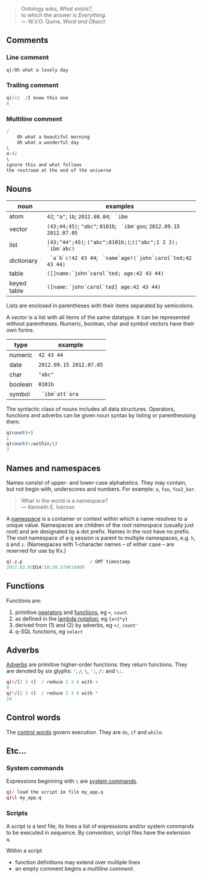 > Ontology asks, _What exists?_,  
> to which the answer is _Everything_.  
> — W.V.O. Quine, _Word and Object_


## Comments

### Line comment
```q
q)/Oh what a lovely day
```

### Trailing comment
```q
q)2+2  /I know this one
4
```

### Multiline comment
```q
/
    Oh what a beautiful morning
    Oh what a wonderful day
\
a:42
\
ignore this and what follows
the restroom at the end of the universe
```


## Nouns

<div class="kx-compact" markdown="1">

| noun                 | examples                                                             |
|----------------------|----------------------------------------------------------------------|
| atom                 | `42`; `"a"`; `1b`; `2012.08.04`; `` `ibm``                           |
| vector               | `(43;44;45)`; `"abc"`; `0101b`; `` `ibm`goo``; `2012.09.15 2012.07.05` |
| list                 | `(43;"44";45)`; `("abc";0101b;)`;``(("abc";1 2 3); `ibm`abc)``       |
| dictionary           | `` `a`b`c!42 43 44``; `` `name`age!(`john`carol`ted;42 43 44)``      |
| table                | ``([]name:`john`carol`ted; age:42 43 44)``                           | 
| keyed table          | ``([name:`john`carol`ted] age:42 43 44)``                            | 

</div>

Lists are enclosed in parentheses with their items separated by semicolons. 

A _vector_ is a list with all items of the same datatype. It can be represented without parentheses. Numeric, boolean, char and symbol vectors have their own forms.
<div class="kx-compact" markdown="1">

| type    | example                 |
|---------|-------------------------|
| numeric | `42 43 44`              |
| date    | `2012.09.15 2012.07.05` |
| char    | `"abc"`                 |
| boolean | `0101b`                 |
| symbol  | `` `ibm`att`ora``       |

</div>

The syntactic class of nouns includes all data structures. Operators, functions and adverbs can be given noun syntax by listing or parenthesising them. 
```q
q)count(+)
1
q)count(+;within;\)
3
```


## Names and namespaces

Names consist of upper- and lower-case alphabetics. They may contain, but not begin with, underscores and numbers. For example: `a`, `foo`, `foo2_bar`. 

> What in the world is a namespace?  
> — Kenneth E. Iverson

A [namespace](https://en.wikipedia.org/wiki/Namespace) is a container or context within which a name resolves to a unique value. Namespaces are children of the _root namespace_ (usually just _root_) and are designated by a dot prefix. Names in the root have no prefix. The root namespace of a q session is parent to multiple namespaces, e.g. `h`, `Q` and `z`. (Namespaces with 1-character names – of either case – are reserved for use by Kx.) 
```q
q).z.p                         / GMT timestamp
2017.02.01D14:58:38.579614000
```



## Functions

Functions are:

1. primitive [operators](operators) and [functions](functions), eg `+`, `count`
2. as defined in the [lambda notation](functions/#lambda-notation), eg `{x+2*y}`
3. derived from (1) and (2) by adverbs, eg `+/`, `count'`
4. q-SQL functions, eg `select`


## Adverbs 

[Adverbs](adverbs) are primitive higher-order functions: they return functions. They are denoted by six glyphs: `'`, `/`, `\`, `':`, `/:` and `\:`. 
```q
q)+/[2 3 4]  / reduce 2 3 4 with +
9
q)*/[2 3 4]  / reduce 2 3 4 with *
24
```


## Control words

The [control words](control-words) govern execution. They are `do`, `if` and `while`. 


## Etc…

### System commands

Expressions beginning with `\` are [system commands](system-commands).
```q
q)/ load the script in file my_app.q
q)\l my_app.q
```


### Scripts

A script is a text file; its lines a list of expressions and/or system commands to be executed in sequence. By convention, script files have the extension `q`.

Within a script 

- function definitions may extend over multiple lines
- an empty comment begins a _multiline comment_. 

